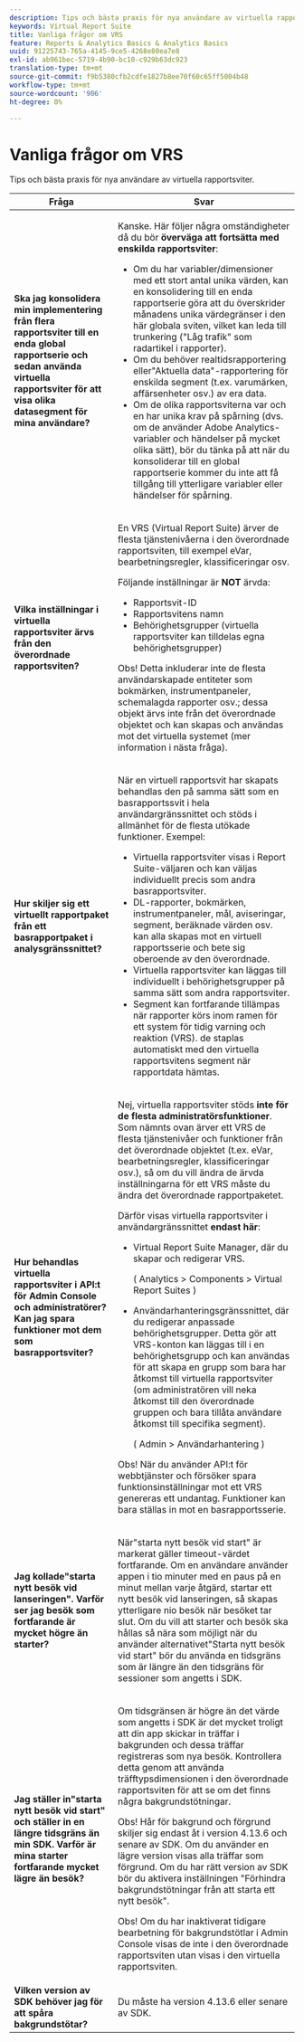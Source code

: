 ```yaml
---
description: Tips och bästa praxis för nya användare av virtuella rapportsviter.
keywords: Virtual Report Suite
title: Vanliga frågor om VRS
feature: Reports & Analytics Basics & Analytics Basics
uuid: 91225743-765a-4145-9ce5-4268e80ea7e8
exl-id: ab961bec-5719-4b90-bc10-c929b63dc923
translation-type: tm+mt
source-git-commit: f9b5380cfb2cdfe1827b8ee70f60c65ff5004b48
workflow-type: tm+mt
source-wordcount: '906'
ht-degree: 0%

---
```


# Vanliga frågor om VRS

Tips och bästa praxis för nya användare av virtuella rapportsviter.

<table id="table_4D9DE70984674B65AD7D40E3D1479CD2"> 
 <thead> 
  <tr> 
   <th colname="col1" class="entry"> Fråga </th> 
   <th colname="col2" class="entry"> Svar </th> 
  </tr> 
 </thead>
 <tbody> 
  <tr> 
   <td colname="col1"> <b>Ska jag konsolidera min implementering från flera rapportsviter till en enda global rapportserie och sedan använda virtuella rapportsviter för att visa olika datasegment för mina användare?</b> </td> 
   <td colname="col2"> <p>Kanske. Här följer några omständigheter då du bör <b>överväga att fortsätta med enskilda rapportsviter</b>: </p> 
    <ul> 
     <li>Om du har variabler/dimensioner med ett stort antal unika värden, kan en konsolidering till en enda rapportserie göra att du överskrider månadens unika värdegränser i den här globala sviten, vilket kan leda till trunkering ("Låg trafik" som radartikel i rapporter). </li> 
     <li>Om du behöver realtidsrapportering eller"Aktuella data"-rapportering för enskilda segment (t.ex. varumärken, affärsenheter osv.) av era data. </li> 
     <li>Om de olika rapportsviterna var och en har unika krav på spårning (dvs. om de använder Adobe Analytics-variabler och händelser på mycket olika sätt), bör du tänka på att när du konsoliderar till en global rapportserie kommer du inte att få tillgång till ytterligare variabler eller händelser för spårning. </li> 
    </ul> </td> 
  </tr> 
  <tr> 
   <td colname="col1"> <b>Vilka inställningar i virtuella rapportsviter ärvs från den överordnade rapportsviten?  </b> </td> 
   <td colname="col2"> <p>En VRS (Virtual Report Suite) ärver de flesta tjänstenivåerna i den överordnade rapportsviten, till exempel eVar, bearbetningsregler, klassificeringar osv. </p> <p>Följande inställningar är <b>NOT</b> ärvda: </p> 
    <ul> 
     <li>Rapportsvit-ID </li> 
     <li>Rapportsvitens namn </li> 
     <li>Behörighetsgrupper (virtuella rapportsviter kan tilldelas egna behörighetsgrupper) </li> 
    </ul> <p>Obs!  Detta inkluderar inte de flesta användarskapade entiteter som bokmärken, instrumentpaneler, schemalagda rapporter osv.; dessa objekt ärvs inte från det överordnade objektet och kan skapas och användas mot det virtuella systemet (mer information i nästa fråga). </p> </td> 
  </tr> 
  <tr> 
   <td colname="col1"> <b>Hur skiljer sig ett virtuellt rapportpaket från ett basrapportpaket i analysgränssnittet?</b> </td> 
   <td colname="col2"> <p>När en virtuell rapportsvit har skapats behandlas den på samma sätt som en basrapportssvit i hela användargränssnittet och stöds i allmänhet för de flesta utökade funktioner. Exempel: </p> 
    <ul> 
     <li>Virtuella rapportsviter visas i Report Suite-väljaren och kan väljas individuellt precis som andra basrapportsviter. </li> 
     <li>DL-rapporter, bokmärken, instrumentpaneler, mål, aviseringar, segment, beräknade värden osv. kan alla skapas mot en virtuell rapportsserie och bete sig oberoende av den överordnade. </li> 
     <li>Virtuella rapportsviter kan läggas till individuellt i behörighetsgrupper på samma sätt som andra rapportsviter. </li> 
     <li>Segment kan fortfarande tillämpas när rapporter körs inom ramen för ett system för tidig varning och reaktion (VRS). de staplas automatiskt med den virtuella rapportsvitens segment när rapportdata hämtas. </li> 
    </ul> </td> 
  </tr> 
  <tr> 
   <td colname="col1"> <b>Hur behandlas virtuella rapportsviter i API:t för Admin Console och administratörer? Kan jag spara funktioner mot dem som basrapportsviter? </b> </td> 
   <td colname="col2"> <p>Nej, virtuella rapportsviter stöds <b>inte för de flesta administratörsfunktioner</b>. Som nämnts ovan ärver ett VRS de flesta tjänstenivåer och funktioner från det överordnade objektet (t.ex. eVar, bearbetningsregler, klassificeringar osv.), så om du vill ändra de ärvda inställningarna för ett VRS måste du ändra det överordnade rapportpaketet. </p> <p>Därför visas virtuella rapportsviter i användargränssnittet <b>endast här</b>: </p> 
    <ul> 
     <li>Virtual Report Suite Manager, där du skapar och redigerar VRS. <p>( <span class="ignoretag"> <span class="uicontrol"> Analytics </span> &gt; <span class="uicontrol"> Components </span> &gt; <span class="uicontrol"> Virtual Report Suites </span> </span>) </p> </li> 
     <li id="li_E2B3F61A3013402697DCF6E0D32A62DC"> Användarhanteringsgränssnittet, där du redigerar anpassade behörighetsgrupper. Detta gör att VRS-konton kan läggas till i en behörighetsgrupp och kan användas för att skapa en grupp som bara har åtkomst till virtuella rapportsviter (om administratören vill neka åtkomst till den överordnade gruppen och bara tillåta användare åtkomst till specifika segment). <p>( <span class="ignoretag"> <span class="uicontrol"> Admin </span> &gt; <span class="uicontrol"> Användarhantering </span> </span>) </p> </li> 
    </ul> <p>Obs!  När du använder API:t för webbtjänster och försöker spara funktionsinställningar mot ett VRS genereras ett undantag. Funktioner kan bara ställas in mot en basrapportsserie. </p> </td> 
  </tr> 
  <tr> 
   <td colname="col1"> <b> Jag kollade"starta nytt besök vid lanseringen". Varför ser jag besök som fortfarande är mycket högre än starter?</b> </td> 
   <td colname="col2"> <p> När"starta nytt besök vid start" är markerat gäller timeout-värdet fortfarande. Om en användare använder appen i tio minuter med en paus på en minut mellan varje åtgärd, startar ett nytt besök vid lanseringen, så skapas ytterligare nio besök när besöket tar slut. Om du vill att starter och besök ska hållas så nära som möjligt när du använder alternativet"Starta nytt besök vid start" bör du använda en tidsgräns som är längre än den tidsgräns för sessioner som angetts i SDK. </p> </td> 
  </tr> 
  <tr> 
   <td colname="col1"> <b> Jag ställer in"starta nytt besök vid start" och ställer in en längre tidsgräns än min SDK. Varför är mina starter fortfarande mycket lägre än besök?</b> </td> 
   <td colname="col2"> <p> Om tidsgränsen är högre än det värde som angetts i SDK är det mycket troligt att din app skickar in träffar i bakgrunden och dessa träffar registreras som nya besök. Kontrollera detta genom att använda träfftypsdimensionen i den överordnade rapportsviten för att se om det finns några bakgrundstötningar. </p> <p> <p>Obs! Hår för bakgrund och förgrund skiljer sig endast åt i version 4.13.6 och senare av SDK. Om du använder en lägre version visas alla träffar som förgrund. Om du har rätt version av SDK bör du aktivera inställningen "Förhindra bakgrundstötningar från att starta ett nytt besök". </p> </p> <p> <p>Obs! Om du har inaktiverat tidigare bearbetning för bakgrundstötlar i Admin Console visas de inte i den överordnade rapportsviten utan visas i den virtuella rapportsviten. </p> </p> </td> 
  </tr> 
  <tr> 
   <td colname="col1"> <b> Vilken version av SDK behöver jag för att spåra bakgrundstötar?</b> </td> 
   <td colname="col2"> <p> Du måste ha version 4.13.6 eller senare av SDK. </p> </td> 
  </tr> 
 </tbody> 
</table>
